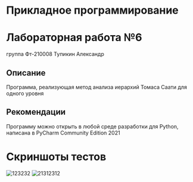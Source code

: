 # Прикладное программирование
# Лабораторная работа №6
группа Фт-210008 Тупикин Александр
## Описание
Программа, реализующая метод анализа иерархий Томаса Саати для одного уровня
## Рекомендации
Программу можно открыть в любой среде разработки для Python, написана в PyCharm Community Edition 2021
# Скриншоты тестов 

![123232](https://user-images.githubusercontent.com/49991441/208738511-e7fc4255-56bb-48ef-8c26-872e5a0e7062.png)
![21312312](https://user-images.githubusercontent.com/49991441/208738521-018a18d1-38d6-4c0d-96cd-143682272103.png)

